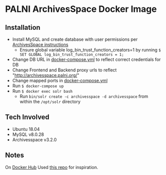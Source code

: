 # PALNI ArchivesSpace Docker Image

## Installation

- Install MySQL and create database with user permissions per [ArchivesSpace instructions](https://archivesspace.github.io/tech-docs/provisioning/mysql.html)
    - Ensure global variable log_bin_trust_function_creators=1 by running `$ SET GLOBAL log_bin_trust_function_creators = 1;`
- Change DB URL in [docker-compose.yml](/docker-compose.yml) to reflect correct credentials for DB
- Change Frontend and Backend proxy urls to reflect "http://archivesspace.palni.org/<institution>"
- Change mapped ports in [docker-compose.yml](/docker-compose.yml)
- Run `$ docker-compose up`
- Run `$ docker exec solr bash`
    - Run `bin/solr create -c archivesspace -d archivesspace` from within the `/opt/solr` directory

## Tech Involved

- Ubuntu 18.04
- MySQL v8.0.28
- Archivesspace v3.2.0

## Notes

On [Docker Hub](https://hub.docker.com/r/pshowell23/aspace-docker)
Used [this repo](https://gitlab.msu.edu/msu-libraries/public/archivesspace-docker/-/tree/master) for inspiration.
